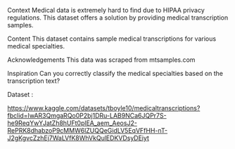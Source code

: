 

Context
Medical data is extremely hard to find due to HIPAA privacy regulations. This dataset offers a solution by providing medical transcription samples.

Content
This dataset contains sample medical transcriptions for various medical specialties.

Acknowledgements
This data was scraped from mtsamples.com

Inspiration
Can you correctly classify the medical specialties based on the transcription text?

Dataset :

https://www.kaggle.com/datasets/tboyle10/medicaltranscriptions?fbclid=IwAR3QmgaRQo0P2bj1DRu-LAB9NCa6JQPr7S-he9ReqYwYJatZh8hUFt0plEA_aem_AeosJ2-RePRK8dhabzoP9cMMW6lZUQQeGidLV5EqVFfHH-nT-J2gKgvcZzhEj7WaLVfK8WhVkQulEDKVDsyDEiyt
